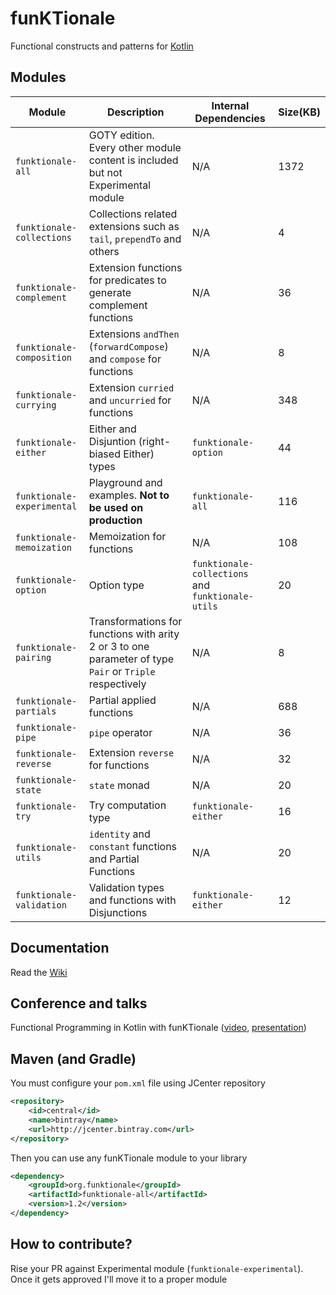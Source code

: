 funKTionale
===========

Functional constructs and patterns for [Kotlin](http://kotlin-lang.org)

## Modules

| Module | Description | Internal Dependencies | Size(KB) |
|---|---|---|---| 
|`funktionale-all`| GOTY edition. Every other module content is included but not Experimental module|N/A|1372|
|`funktionale-collections`|Collections related extensions such as `tail`, `prependTo` and others|N/A|4|
|`funktionale-complement`|Extension functions for predicates to generate complement functions|N/A|36|
|`funktionale-composition`| Extensions `andThen` (`forwardCompose`) and `compose` for functions|N/A|8|
|`funktionale-currying`|Extension `curried` and `uncurried` for functions|N/A|348|
|`funktionale-either`|Either and Disjuntion (right-biased Either) types|`funktionale-option`|44|
|`funktionale-experimental`|Playground and examples. **Not to be used on production**|`funktionale-all`|116|
|`funktionale-memoization`|Memoization for functions|N/A|108|
|`funktionale-option`|Option type|`funktionale-collections` and `funktionale-utils`|20|
|`funktionale-pairing`|Transformations for functions with arity 2 or 3 to one parameter of type `Pair` or `Triple` respectively |N/A|8|
|`funktionale-partials`|Partial applied functions|N/A|688|
|`funktionale-pipe`|`pipe` operator|N/A|36|
|`funktionale-reverse`|Extension `reverse` for functions|N/A|32|
|`funktionale-state`|`state` monad|N/A|20|
|`funktionale-try`|Try computation type|`funktionale-either`|16|
|`funktionale-utils`|`identity` and `constant` functions and Partial Functions |N/A|20|
|`funktionale-validation`|Validation types and functions with Disjunctions|`funktionale-either`|12|

## Documentation

Read the [Wiki](https://github.com/MarioAriasC/funKTionale/wiki)

## Conference and talks

Functional Programming in Kotlin with funKTionale ([video](https://www.youtube.com/watch?v=klakgWp1KWg), [presentation](https://speakerdeck.com/marioariasc/functional-programming-in-kotlin-with-funktionale-2))

## Maven (and Gradle)

You must configure your `pom.xml` file using JCenter repository

```xml
<repository>
    <id>central</id>
    <name>bintray</name>
    <url>http://jcenter.bintray.com</url>
</repository>
```

Then you can use any funKTionale module to your library

```xml
<dependency>
    <groupId>org.funktionale</groupId>
    <artifactId>funktionale-all</artifactId>
    <version>1.2</version>
</dependency>
```

## How to contribute?

Rise your PR against Experimental module (`funktionale-experimental`). Once it gets approved I'll move it to a proper module 


